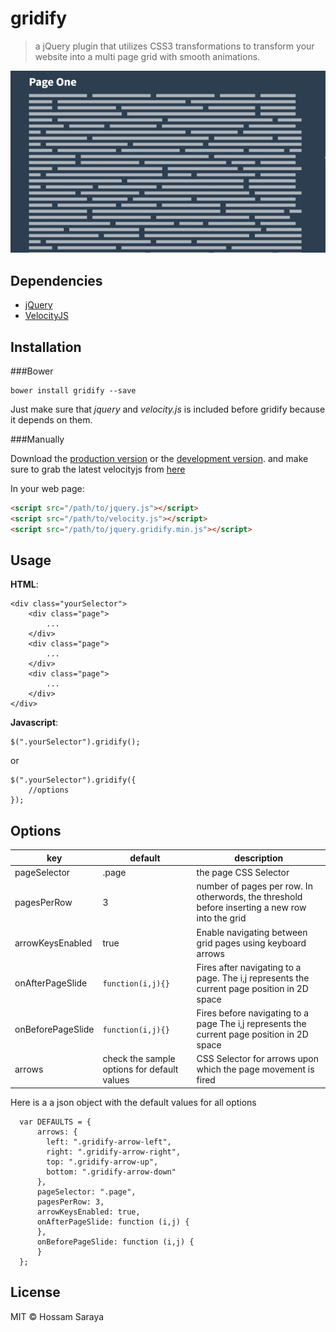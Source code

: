 # gridify

> a jQuery plugin that utilizes CSS3 transformations to transform your website into a multi page grid with smooth animations.


![](https://github.com/daedlock/gridify/raw/master/demo/images/Preview.gif)



## Dependencies
* [jQuery](https://jquery.com/)
* [VelocityJS](http://julian.com/research/velocity/)
          
      
      
## Installation

###Bower

```
bower install gridify --save
```

Just make sure that _jquery_ and _velocity.js_ is included before gridify because it depends on them.


 

###Manually

Download the [production version][min] or the [development version][max]. and make sure to grab the latest velocityjs from [here](http://julian.com/research/velocity/)

[min]: https://raw.githubusercontent.com/daedlock/jquery-gridify/master/dist/jquery.gridify.min.js
[max]: https://raw.githubusercontent.com/daedlock/jquery-gridify/master/dist/jquery.gridify.js
 
In your web page:

```html
<script src="/path/to/jquery.js"></script>
<script src="/path/to/velocity.js"></script>
<script src="/path/to/jquery.gridify.min.js"></script>
```


## Usage
__HTML__:

```
<div class="yourSelector">
	<div class="page">
		...
	</div>
	<div class="page">
		...
	</div>
	<div class="page">
		...
	</div>
</div>
```

**Javascript**:

```
$(".yourSelector").gridify();
```

or

```
$(".yourSelector").gridify({
	//options
});
``` 
      
        
          
          
## Options


| key  | default  | description  |
|---|---|---|
| pageSelector  |  .page |  the page CSS Selector |
| pagesPerRow  | 3  | number of pages per row. In otherwords, the threshold before inserting a new row into the grid  |
| arrowKeysEnabled  | true  | Enable navigating between grid pages using keyboard arrows  |
| onAfterPageSlide  | `function(i,j){}`  | Fires after navigating to a page. The i,j represents the current page position in 2D space  |
| onBeforePageSlide  | `function(i,j){}`   | Fires before navigating to a page The i,j represents the current page position in 2D space  |
|  arrows | check the sample options for default values| CSS Selector for arrows upon which the page movement is fired  |


Here is a a json object with the default values for all options

```
  var DEFAULTS = {
      arrows: {
        left: ".gridify-arrow-left",
        right: ".gridify-arrow-right",
        top: ".gridify-arrow-up",
        bottom: ".gridify-arrow-down"
      },
      pageSelector: ".page",
      pagesPerRow: 3,
      arrowKeysEnabled: true,
      onAfterPageSlide: function (i,j) {
      },
      onBeforePageSlide: function (i,j) {
      }
  };
```

## License

MIT © Hossam Saraya
